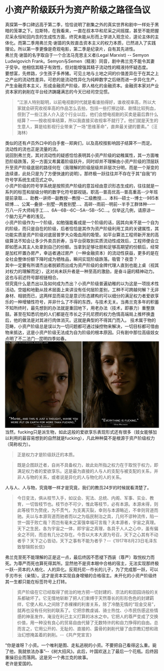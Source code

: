 # 小资产阶级跃升为资产阶级之路径刍议

真探第一季口碑远高于第二季，恰恰说明了剧集之外的真实世界和剧中一样处于黑暗的笼罩之下。拉斯特，在我看来，一直在叔本华和尼采之间摇摆，甚至不能把握尼采永恒轮回内含的生成性方面，终究未能从形而上学进入观念论，遑论主体的主体化。而第二季用弗兰克·谢苗的失败直击资本主义的权力本质，已然进入了实践理论。所以第一季更像是奇观电影，第二季是纪录片，自有其先进性。  
弗兰克·谢苗的名字取自于一个合法马克思主义者(Legal Marxist) -- Semyon Ludwigovich Frank。Semyon与Semen（精液）同音，剧中弗兰克不能令其妻子受孕。他相信其精子有效性，但对能增强其精子流动性的精液持怀疑态度。  
要想富，先修路，少生孩子多养猪。可见土地与土地之间的价值差异在于在其之上之产出的流动性差异。可悲的是流动性异化为纯粹数字之后继而进一步异化生产，产生金融资本主义，形成金融资产阶级，即人格化的金融资本。金融资本家对产业资本家的剥削在平台经济踌躇满志的今天已经司空见惯。

>“江浙人特别聪明，以前电视剧时代就是看谁拍得好，谁收视率高，所以大家就会研究收视率高的作品怎么去拍，包括一些打擦边球、剧情比较狗血，但到了一些江浙人介入这个行业以后，他们会想电视剧的买卖是最后靠什么结算？——按收视率结算，所以我直接买收视率不就行了。他们就是天生的生意人，算是给影视行业带来了一场“思维革命”，直奔最关键的要素。”（汪海林）

类似的还有卢员外口中的白手套--郑爽们，以及高校按影响因子结算不一而足。 流动性的流也正是流量的流。  
说回到弗兰克，其对流动性的疑惑恰恰表明其小资产阶级的幼稚属性，其一方面唯恐阶级跌落，另一方面又希冀着阶级跃升，同时却并不理解由小资产阶级的顶层跃升至资产阶级底层的路径何在（我理解的阶级层级并非层次分明，而是一个渐变的连续谱，此处只是为了方便快速的说明）。那终极一跃往往并不存在于其“自我”的符号学系统生成范式之中。  
小资产阶级的符号学系统是按照资产阶级的意旨经由意识形态生成的，往往就是一系列的标签和层级分明的数字化符号鄙视链。职高--普高优高--普高重高--少年班提前录取...、助教--讲师--副教授--教授--二级教授...、本科--硕士--博士--985本硕博...、公寓--叠排--别墅--两套别墅...、高碎--雨前--明前--半手工群体种--一万八一斤大师纯手工...、6A--6B--6C--5A--5B--5C...。仅举这几例，请原谅一个脑力无产者的浅见。  
小资产阶级作为一个阶级，如勉强能看成是一个阶级的话，因其向来不是一个自为的阶级，而只是自在的阶级，后者恰恰是其作为资产阶级利用工具的关键属性，其功能实质是资产阶级对底层普罗大众吸血用的吸管。如平台算法工程师新开发的高级算法不知会让多少外卖员折寿，当平台获取到实质流动性成效后，工程师便会立即如愿从其主人处拿到自己的份额。当拿到足够壮胆和足够高期望的份额后，经常是加杠杆置办房产，幸运者通过房产（一种金融资本）的流动性获益，更多的是在全社会整体份额下降时成为牺牲品，瞬间实现阶级跌落。吸管？夜壶？  
其中一定要有所谓杰出者脱颖而出成为资产阶级的金牌代理人直到也能上桌（视其对权力的理解而定），这对尚未跃升者是一种至高的激励，是奋斗逼的精神动力。这也与前述符号鄙视链相合。  
但究竟什么是杰出以及如何成为杰出？小资产阶级普遍幼稚的以为这是一项技术性活动。空姐和地勤从技术层面上来讲没有任何层阶差别，工种不可跨越何解？无非身材、相貌而已，这两样显而易见是意识形态建构的可以细分的满足权力者爱欲享乐的一种增殖性符号，并非什么了不得的东西，与技术无关。当弗兰克多年的积蓄不知所终时，最先想到的办法就是重回地下，用老办法（技术，即暴力）重整旗鼓。甚至在知悉坑他的人们都是在市长之子托尼攒的权力色情高端局上推杯换盏后，他的做法是对其进行肉体消灭。这就是典型的不得其门而入。
技术属于物的范畴，小资产阶级总是误以为一切问题都可通过操控物来解决，一切目标都可借由物来抵达，这是小资产阶级无法成为自为阶级的根本原因。只有剧中那位高级妓女点明了不二法门--昆明四季如春。  
![alt text](frank/everything.png)  
当然，fucking只是派生物，如此这般的爱欲享乐表现形式还有很多（妓女能够加以利用的最容易想到的自然就是fucking），凡此种种莫不是根源于资产阶级权力（简称权力）。  

>正是权力才是阶级跃迁的本质。

>既是企图跃迁者，自尚不具备权力，故此处所指之权力在于取悦于权力，即满足权力者的爱欲享乐。这是最为直接的人与人的支配与被支配的关系，并非人与物的关系，或者说是异化的人与物化的人的关系。

人与人、人与物，究竟哪一样才是究竟，我们的教员24岁的时候就看清楚了。

>今日变法，俱从枝节入手，如议会、宪法、总统、内阁、军事、实业、教育，一切皆枝节也。枝节亦不可少，惟此等枝节，必有本源。本源未得，则此等枝节为赘疣，为不贯气，为支离灭裂，幸则与本源略近，不幸则背道而驰。夫以与本源背道而驰者而以之为临民制治之具，几何不谬种流传，陷一世一国于败亡哉？而岂有毫末之富强幸福可言哉？夫本源者，宇宙之真理。天下之生民，各为宇宙之一体，即宇宙之真理，各具于人人之心中，虽有偏全之不同，而总有几分之存在。今吾以大本大源为号召，天下之心其有不动者乎？天下之心皆动，天下之事有不能为者乎？--《1917年8月23日毛泽东致黎锦熙长信》

弗兰克至死不能理解的正是这一点，最后终因不愿褪下西装（尊严）取悦权力而死。为尊严而死也算死得其所。显然他不是资本眼中合格的宿主，无法实现那终极一跃--资本的人格化、人的异化。反观托尼--市长的儿子，为了完成那一跃，可以手刃市长（亲情）。这才是资本实现自身增殖的合格宿主。未开化的小资产阶级终其一生都只能在标签符号上打转。  

>资产阶级在它已经取得了统治的地方把一切封建的、宗法的和田园诗般的关系都破坏了。它无情地斩断了把人们束缚于天然尊长的形形色色的封建羁绊，它使人和人之间除了赤裸裸的利害关系，除了冷酷无情的“现金交易”，就再也没有任何别的联系了。它把宗教虔诚、骑士热忱、小市民伤感这些情感的神圣发作，淹没在利己主义打算的冰水之中。它把人的尊严变成了交换价值，用一种没有良心的贸易自由代替了无数特许的和自力挣得的自由。总而言之，它用公开的、无耻的、直接的、露骨的剥削代替了由宗教幻想和政治幻想掩盖着的剥削。--《共产党宣言》

“你是谁呀？小资。一个唯利是图、走私逃税的小资。不要把自己看得这么重。毙了他，我就依法办事”--《树大招风》。此后，叶国欢送上了最后一个花瓶。后终因重操旧业而落网。这是另一个弗兰克的故事。  
老许是爱国的。
